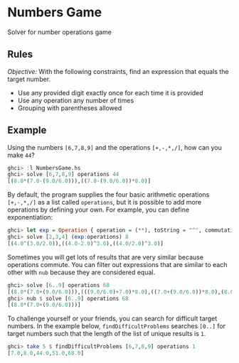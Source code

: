 # Numbers Game
Solver for number operations game

## Rules
_Objective:_ With the following constraints, find an expression that equals the target number.
- Use any provided digit exactly once for each time it is provided
- Use any operation any number of times
- Grouping with parentheses allowed

## Example
Using the numbers `[6,7,8,9]` and the operations `[+,-,*,/]`, how can you make `44`?
```hs 
ghci> :l NumbersGame.hs
ghci> solve [6,7,8,9] operations 44
[(8.0*(7.0-(9.0/6.0))),((7.0-(9.0/6.0))*8.0)]
```

By default, the program supplies the four basic arithmetic operations `[+,-,*,/]` as a list called `operations`, but it is possible to add more operations by defining your own. For example, you can define exponentiation:
```hs
ghci> let exp = Operation { operation = (**), toString = "^", commutative = False }
ghci> solve [2,3,4] (exp:operations) 8
[(4.0^(3.0/2.0)),((4.0-2.0)^3.0),((4.0/2.0)^3.0)]
```

Sometimes you will get lots of results that are very similar because operations commute. You can filter out expressions that are similar to each other with `nub` because they are considered equal.
```hs
ghci> solve [6..9] operations 68
[(8.0*(7.0+(9.0/6.0))),(((9.0/6.0)+7.0)*8.0),((7.0+(9.0/6.0))*8.0),(8.0*((9.0/6.0)+7.0))]
ghci> nub $ solve [6..9] operations 68
[(8.0*(7.0+(9.0/6.0)))]
```

To challenge yourself or your friends, you can search for difficult target numbers. In the example below, `findDifficultProblems` searches `[0..]` for target numbers such that the length of the list of unique results is `1`.
```hs
ghci> take 5 $ findDifficultProblems [6,7,8,9] operations 1
[7.0,8.0,44.0,51.0,68.0]
```
